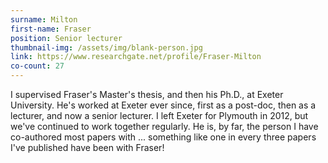 ```yaml
---
surname: Milton
first-name: Fraser
position: Senior lecturer
thumbnail-img: /assets/img/blank-person.jpg
link: https://www.researchgate.net/profile/Fraser-Milton
co-count: 27
---
```


I supervised Fraser's Master's thesis, and then his Ph.D., at Exeter University. He's worked at Exeter ever since, first as a post-doc, then as a lecturer, and now a senior lecturer. I left Exeter for Plymouth in 2012, but we've continued to work together regularly. He is, by far, the person I have co-authored most papers with ... something like one in every three papers I've published have been with Fraser!


